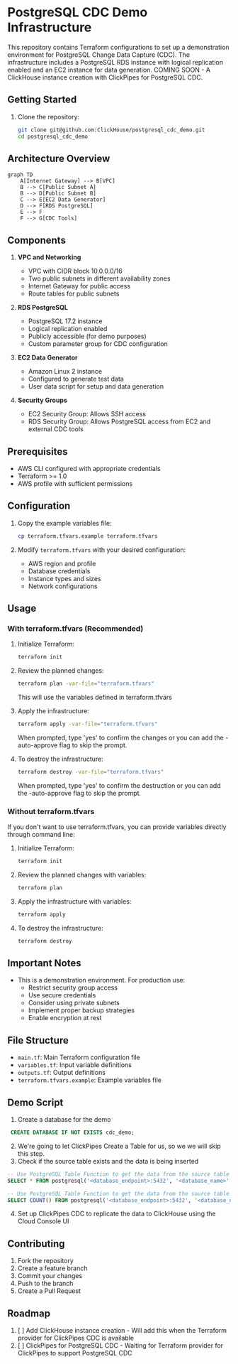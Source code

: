 # PostgreSQL CDC Demo Infrastructure

This repository contains Terraform configurations to set up a demonstration environment for PostgreSQL Change Data Capture (CDC). The infrastructure includes a PostgreSQL RDS instance with logical replication enabled and an EC2 instance for data generation. COMING SOON - A ClickHouse instance creation with ClickPipes for PostgreSQL CDC.

## Getting Started

1. Clone the repository:
   ```bash
   git clone git@github.com:ClickHouse/postgresql_cdc_demo.git
   cd postgresql_cdc_demo
   ```

## Architecture Overview

```mermaid
graph TD
    A[Internet Gateway] --> B[VPC]
    B --> C[Public Subnet A]
    B --> D[Public Subnet B]
    C --> E[EC2 Data Generator]
    D --> F[RDS PostgreSQL]
    E --> F
    F --> G[CDC Tools]
```

## Components

1. **VPC and Networking**

   - VPC with CIDR block 10.0.0.0/16
   - Two public subnets in different availability zones
   - Internet Gateway for public access
   - Route tables for public subnets

2. **RDS PostgreSQL**

   - PostgreSQL 17.2 instance
   - Logical replication enabled
   - Publicly accessible (for demo purposes)
   - Custom parameter group for CDC configuration

3. **EC2 Data Generator**

   - Amazon Linux 2 instance
   - Configured to generate test data
   - User data script for setup and data generation

4. **Security Groups**
   - EC2 Security Group: Allows SSH access
   - RDS Security Group: Allows PostgreSQL access from EC2 and external CDC tools

## Prerequisites

- AWS CLI configured with appropriate credentials
- Terraform >= 1.0
- AWS profile with sufficient permissions

## Configuration

1. Copy the example variables file:

   ```bash
   cp terraform.tfvars.example terraform.tfvars
   ```

2. Modify `terraform.tfvars` with your desired configuration:
   - AWS region and profile
   - Database credentials
   - Instance types and sizes
   - Network configurations

## Usage

### With terraform.tfvars (Recommended)

1. Initialize Terraform:

   ```bash
   terraform init
   ```

2. Review the planned changes:

   ```bash
   terraform plan -var-file="terraform.tfvars"
   ```

   This will use the variables defined in terraform.tfvars

3. Apply the infrastructure:

   ```bash
   terraform apply -var-file="terraform.tfvars"
   ```

   When prompted, type 'yes' to confirm the changes or you can add the -auto-approve flag to skip the prompt.

4. To destroy the infrastructure:
   ```bash
   terraform destroy -var-file="terraform.tfvars"
   ```
   When prompted, type 'yes' to confirm the destruction or you can add the -auto-approve flag to skip the prompt.

### Without terraform.tfvars

If you don't want to use terraform.tfvars, you can provide variables directly through command line:

1. Initialize Terraform:

   ```bash
   terraform init
   ```

2. Review the planned changes with variables:

   ```bash
   terraform plan
   ```

3. Apply the infrastructure with variables:

   ```bash
   terraform apply
   ```

4. To destroy the infrastructure:
   ```bash
   terraform destroy
   ```

## Important Notes

- This is a demonstration environment. For production use:
  - Restrict security group access
  - Use secure credentials
  - Consider using private subnets
  - Implement proper backup strategies
  - Enable encryption at rest

## File Structure

- `main.tf`: Main Terraform configuration file
- `variables.tf`: Input variable definitions
- `outputs.tf`: Output definitions
- `terraform.tfvars.example`: Example variables file

## Demo Script

1. Create a database for the demo

```SQL
 CREATE DATABASE IF NOT EXISTS cdc_demo;
```

2. We're going to let ClickPipes Create a Table for us, so we we will skip this step.
3. Check if the source table exists and the data is being inserted

```SQL
-- Use PostgreSQL Table Function to get the data from the source table
SELECT * FROM postgresql('<database_endpoint>:5432', '<database_name>', '<table_name>', '<username>', '<password>', '<schema_name>') LIMIT 10;
```

```SQL
-- Use PostgreSQL Table Function to get the data from the source table
SELECT COUNT() FROM postgresql('<database_endpoint>:5432', '<database_name>', '<table_name>', '<username>', '<password>', '<schema_name>');
```

4. Set up ClickPipes CDC to replicate the data to ClickHouse using the Cloud Console UI

## Contributing

1. Fork the repository
2. Create a feature branch
3. Commit your changes
4. Push to the branch
5. Create a Pull Request

## Roadmap

1. [ ] Add ClickHouse instance creation - Will add this when the Terraform provider for ClickPipes CDC is available
2. [ ] ClickPipes for PostgreSQL CDC - Waiting for Terraform provider for ClickPipes to support PostgreSQL CDC
